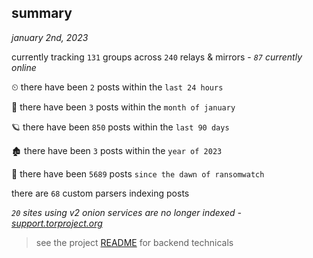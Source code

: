 
## summary
_january 2nd, 2023_

currently tracking `131` groups across `240` relays & mirrors - _`87` currently online_

⏲ there have been `2` posts within the `last 24 hours`

🦈 there have been `3` posts within the `month of january`

🪐 there have been `850` posts within the `last 90 days`

🏚 there have been `3` posts within the `year of 2023`

🦕 there have been `5689` posts `since the dawn of ransomwatch`

there are `68` custom parsers indexing posts

_`20` sites using v2 onion services are no longer indexed - [support.torproject.org](https://support.torproject.org/onionservices/v2-deprecation/)_

> see the project [README](https://github.com/joshhighet/ransomwatch#ransomwatch--) for backend technicals
